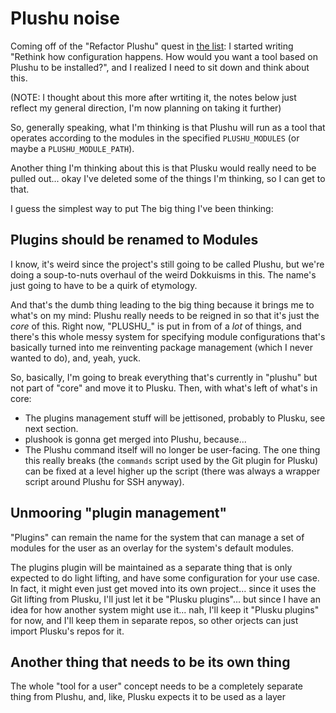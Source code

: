# Plushu noise

Coming off of the "Refactor Plushu" quest in [the list][quests]: I started writing "Rethink how configuration happens. How would you want a tool based on Plushu to be installed?", and I realized I need to sit down and think about this.

(NOTE: I thought about this more after wrtiting it, the notes below just reflect my general direction, I'm now planning on taking it further)

So, generally speaking, what I'm thinking is that Plushu will run as a tool that operates according to the modules in the specified `PLUSHU_MODULES` (or maybe a `PLUSHU_MODULE_PATH`).

Another thing I'm thinking about this is that Plusku would really need to be pulled out... okay I've deleted some of the things I'm thinking, so I can get to that.

I guess the simplest way to put The big thing I've been thinking:

## Plugins should be renamed to Modules

I know, it's weird since the project's still going to be called Plushu, but we're doing a soup-to-nuts overhaul of the weird Dokkuisms in this. The name's just going to have to be a quirk of etymology.

And that's the dumb thing leading to the big thing because it brings me to what's on my mind: Plushu really needs to be reigned in so that it's just the *core* of this. Right now, "PLUSHU_" is put in from of a *lot* of things, and there's this whole messy system for specifying module configurations that's basically turned into me reinventing package management (which I never wanted to do), and, yeah, yuck.

So, basically, I'm going to break everything that's currently in "plushu" but not part of "core" and move it to Plusku. Then, with what's left of what's in core:

- The plugins management stuff will be jettisoned, probably to Plusku, see next section.
- plushook is gonna get merged into Plushu, because...
- The Plushu command itself will no longer be user-facing. The one thing this really breaks (the `commands` script used by the Git plugin for Plusku) can be fixed at a level higher up the script (there was always a wrapper script around Plushu for SSH anyway).

## Unmooring "plugin management"

"Plugins" can remain the name for the system that can manage a set of modules for the user as an overlay for the system's default modules.

The plugins plugin will be maintained as a separate thing that is only expected to do light lifting, and have some configuration for your use case. In fact, it might even just get moved into its own project... since it uses the Git lifting from Plusku, I'll just let it be "Plusku plugins"... but since I have an idea for how another system might use it... nah, I'll keep it "Plusku plugins" for now, and I'll keep them in separate repos, so other orjects can just import Plusku's repos for it.

## Another thing that needs to be its own thing

The whole "tool for a user" concept needs to be a completely separate thing from Plushu, and, like, Plusku expects it to be used as a layer

[quests]: 6f25cf97-8ee8-460e-9db8-3c241cadbff0.md

